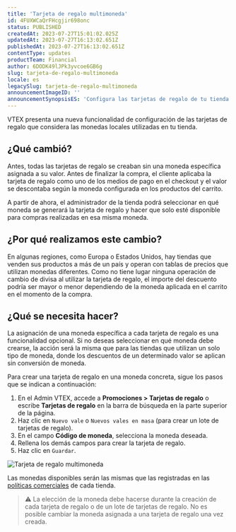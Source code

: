 ```yaml
---
title: 'Tarjeta de regalo multimoneda'
id: 4FUXWCaQrFHcgjir698onc
status: PUBLISHED
createdAt: 2023-07-27T15:01:02.025Z
updatedAt: 2023-07-27T16:13:02.651Z
publishedAt: 2023-07-27T16:13:02.651Z
contentType: updates
productTeam: Financial
author: 6DODK49lJPk3yvcoe6GB6g
slug: tarjeta-de-regalo-multimoneda
locale: es
legacySlug: tarjeta-de-regalo-multimoneda
announcementImageID: ''
announcementSynopsisES: 'Configura las tarjetas de regalo de tu tienda en múltiples monedas'
---
```


VTEX presenta una nueva funcionalidad de configuración de las tarjetas de regalo que considera las monedas locales utilizadas en tu tienda.

## ¿Qué cambió?

Antes, todas las tarjetas de regalo se creaban sin una moneda específica asignada a su valor. Antes de finalizar la compra, el cliente aplicaba la tarjeta de regalo como uno de los medios de pago en el checkout y el valor se descontaba según la moneda configurada en los productos del carrito.

A partir de ahora, el administrador de la tienda podrá seleccionar en qué moneda se generará la tarjeta de regalo y hacer que solo esté disponible para compras realizadas en esa misma moneda. 

## ¿Por qué realizamos este cambio?

En algunas regiones, como Europa o Estados Unidos, hay tiendas que venden sus productos a más de un país y operan con tablas de precios que utilizan monedas diferentes. Como no tiene lugar ninguna operación de cambio de divisa al utilizar la tarjeta de regalo, el importe del descuento podría ser mayor o menor dependiendo de la moneda aplicada en el carrito en el momento de la compra.

## ¿Qué se necesita hacer?

La asignación de una moneda específica a cada tarjeta de regalo es una funcionalidad opcional. Si no deseas seleccionar en qué moneda debe crearse, la acción será la misma que para las tiendas que utilizan un solo tipo de moneda, donde los descuentos de un determinado valor se aplican sin conversión de moneda.

Para crear una tarjeta de regalo en una moneda concreta, sigue los pasos que se indican a continuación:

1. En el Admin VTEX, accede a **Promociones > Tarjetas de regalo** o escribe **Tarjetas de regalo** en la barra de búsqueda en la parte superior de la página.
2. Haz clic en `Nuevo vale` o `Nuevos vales en masa` (para crear un lote de tarjetas de regalo).
3. En el campo **Código de moneda**, selecciona la moneda deseada.
4. Rellena los demás campos para crear la tarjeta de regalo.
5. Haz clic en `Guardar`.

![Tarjeta de regalo multimoneda](https://images.ctfassets.net/alneenqid6w5/5OBq7L6L2IeSOz5fBe6aRK/8908f1e2a6d350ebdbc3ae648aad5eec/GiftCard_Multicurrency_ES_1.PNG)

Las monedas disponibles serán las mismas que las registradas en las [políticas comerciales](https://help.vtex.com/es/tutorial/como-funciona-uma-politica-comercial--6Xef8PZiFm40kg2STrMkMV) de cada tienda.

>⚠️ La elección de la moneda debe hacerse durante la creación de cada tarjeta de regalo o de un lote de tarjetas de regalo. No es posible cambiar la moneda asignada a una tarjeta de regalo una vez creada.
